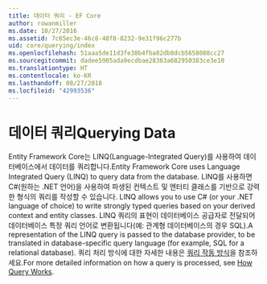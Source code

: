 ```yaml
---
title: 데이터 쿼리 - EF Core
author: rowanmiller
ms.date: 10/27/2016
ms.assetid: 7c65ec3e-46c8-48f8-8232-9e31f96c277b
uid: core/querying/index
ms.openlocfilehash: 51aaa5de11d3fe38b4fba82db8dcb5658088cc27
ms.sourcegitcommit: dadee5905ada9ecdbae28363a682950383ce3e10
ms.translationtype: HT
ms.contentlocale: ko-KR
ms.lasthandoff: 08/27/2018
ms.locfileid: "42993536"
---
```

# <a name="querying-data"></a><span data-ttu-id="f56b1-102">데이터 쿼리</span><span class="sxs-lookup"><span data-stu-id="f56b1-102">Querying Data</span></span>

<span data-ttu-id="f56b1-103">Entity Framework Core는 LINQ(Language-Integrated Query)를 사용하여 데이터베이스에서 데이터를 쿼리합니다.</span><span class="sxs-lookup"><span data-stu-id="f56b1-103">Entity Framework Core uses Language Integrated Query (LINQ) to query data from the database.</span></span> <span data-ttu-id="f56b1-104">LINQ를 사용하면 C#(원하는 .NET 언어)을 사용하여 파생된 컨텍스트 및 엔터티 클래스를 기반으로 강력한 형식의 쿼리를 작성할 수 있습니다. </span><span class="sxs-lookup"><span data-stu-id="f56b1-104">LINQ allows you to use C# (or your .NET language of choice) to write strongly typed queries based on your derived context and entity classes.</span></span> <span data-ttu-id="f56b1-105">LINQ 쿼리의 표현이 데이터베이스 공급자로 전달되어 데이터베이스 특정 쿼리 언어로 변환됩니다(예: 관계형 데이터베이스의 경우 SQL).</span><span class="sxs-lookup"><span data-stu-id="f56b1-105">A representation of the LINQ query is passed to the database provider, to be translated in database-specific query language (for example, SQL for a relational database).</span></span> <span data-ttu-id="f56b1-106">쿼리 처리 방식에 대한 자세한 내용은 [쿼리 작동 방식](overview.md)을 참조하세요.</span><span class="sxs-lookup"><span data-stu-id="f56b1-106">For more detailed information on how a query is processed, see [How Query Works](overview.md).</span></span>
